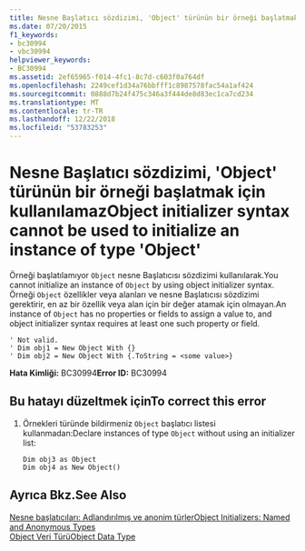 ```yaml
---
title: Nesne Başlatıcı sözdizimi, 'Object' türünün bir örneği başlatmak için kullanılamaz
ms.date: 07/20/2015
f1_keywords:
- bc30994
- vbc30994
helpviewer_keywords:
- BC30994
ms.assetid: 2ef65965-f014-4fc1-8c7d-c603f0a764df
ms.openlocfilehash: 2249cef1d34a76bbfff1c8987578fac54a1af424
ms.sourcegitcommit: 0888d7b24f475c346a3f444de8d83ec1ca7cd234
ms.translationtype: MT
ms.contentlocale: tr-TR
ms.lasthandoff: 12/22/2018
ms.locfileid: "53783253"
---
```

# <a name="object-initializer-syntax-cannot-be-used-to-initialize-an-instance-of-type-object"></a><span data-ttu-id="e87ce-102">Nesne Başlatıcı sözdizimi, 'Object' türünün bir örneği başlatmak için kullanılamaz</span><span class="sxs-lookup"><span data-stu-id="e87ce-102">Object initializer syntax cannot be used to initialize an instance of type 'Object'</span></span>
<span data-ttu-id="e87ce-103">Örneği başlatılamıyor `Object` nesne Başlatıcısı sözdizimi kullanılarak.</span><span class="sxs-lookup"><span data-stu-id="e87ce-103">You cannot initialize an instance of `Object` by using object initializer syntax.</span></span> <span data-ttu-id="e87ce-104">Örneği `Object` özellikler veya alanları ve nesne Başlatıcısı sözdizimi gerektirir, en az bir özellik veya alan için bir değer atamak için olmayan.</span><span class="sxs-lookup"><span data-stu-id="e87ce-104">An instance of `Object` has no properties or fields to assign a value to, and object initializer syntax requires at least one such property or field.</span></span>  
  
```  
' Not valid.  
' Dim obj1 = New Object With {}  
' Dim obj2 = New Object With {.ToString = <some value>}  
```  
  
 <span data-ttu-id="e87ce-105">**Hata Kimliği:** BC30994</span><span class="sxs-lookup"><span data-stu-id="e87ce-105">**Error ID:** BC30994</span></span>  
  
## <a name="to-correct-this-error"></a><span data-ttu-id="e87ce-106">Bu hatayı düzeltmek için</span><span class="sxs-lookup"><span data-stu-id="e87ce-106">To correct this error</span></span>  
  
1.  <span data-ttu-id="e87ce-107">Örnekleri türünde bildirmeniz `Object` başlatıcı listesi kullanmadan:</span><span class="sxs-lookup"><span data-stu-id="e87ce-107">Declare instances of type `Object` without using an initializer list:</span></span>  
  
    ```  
    Dim obj3 as Object  
    Dim obj4 as New Object()  
    ```  
  
## <a name="see-also"></a><span data-ttu-id="e87ce-108">Ayrıca Bkz.</span><span class="sxs-lookup"><span data-stu-id="e87ce-108">See Also</span></span>  
 [<span data-ttu-id="e87ce-109">Nesne başlatıcıları: Adlandırılmış ve anonim türler</span><span class="sxs-lookup"><span data-stu-id="e87ce-109">Object Initializers: Named and Anonymous Types</span></span>](../../visual-basic/programming-guide/language-features/objects-and-classes/object-initializers-named-and-anonymous-types.md)  
 [<span data-ttu-id="e87ce-110">Object Veri Türü</span><span class="sxs-lookup"><span data-stu-id="e87ce-110">Object Data Type</span></span>](../../visual-basic/language-reference/data-types/object-data-type.md)
